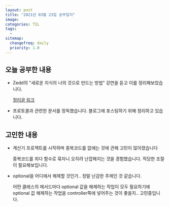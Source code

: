 ```yaml
---
layout: post
title: "2021년 03월 23일 공부일지"
image:
categories: TIL
tags: 
  - 
sitemap:
  changefreq: daily
  priority: 1.0
---
```


## 오늘 공부한 내용

- Zedd의 "새로운 지식의 나의 것으로 만드는 방법" 강연을 듣고 이를 정리해보았습니다.

  [정리글 링크]()

- 프로토콜과 관련한 문서를 정독했습니다. 블로그에 포스팅하기 위해 정리하고 있습니다.

## 고민한 내용

- 계산기 프로젝트를 시작하며 중복코드를 없애는 것에 관해 고민이 많아졌습니다

  중복코드를 죄다 함수로 묶자니 오히려 난잡해지는 것을 경험했습니다. 적당한 조절이 필요해보입니다.

- optional을 어디에서 해제할 것인가.. 정말 난감한 주제인 것 같습니다.

  어떤 클래스의 메서드마다 optional 값을 해제하는 작업이 모두 필요하기에 optional 값 해제하는 작업을 controller쪽에 넣어주는 것이 좋을지.. 고민중입니다.

